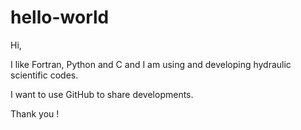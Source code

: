 # hello-world
Hi, 

I like Fortran, Python and C and I am using and developing hydraulic scientific codes.

I want to use GitHub to share developments.

Thank you !
